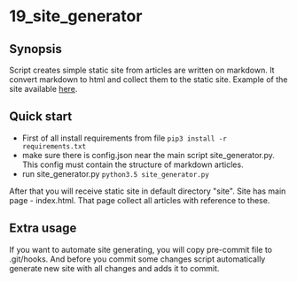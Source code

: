 # 19_site_generator

## Synopsis

Script creates simple static site from articles are written on markdown. It convert markdown to html and collect them to the static site. Example of the site available [here](https://apollogin.github.io/19_site_generator/).

## Quick start

 - First of all install requirements from file `pip3 install -r requirements.txt`
 - make sure there is config.json near the main script site_generator.py. This config must contain the structure of markdown articles.
 - run site_generator.py `python3.5 site_generator.py`

After that you will receive static site in default directory "site". Site has main page - index.html. That page collect all articles with reference to these.

## Extra usage

If you want to automate site generating, you will copy pre-commit file to .git/hooks. And before you commit some changes script automatically generate new site with all changes and adds it to commit.